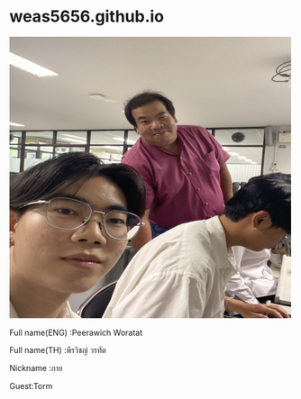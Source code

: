 # weas5656.github.io
<img src="peerawich.jpg" alt="peerawich" style="height: 500px; width:500px;"/>

Full name(ENG) :Peerawich Woratat 


Full name(TH) :พีรวิชญ์ วรทัต


Nickname :กาย


Guest:Torm


